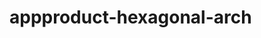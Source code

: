  # appproduct-hexagonal-arch                 
            
         
                 
           
          
              
                  
          
          
     
 
